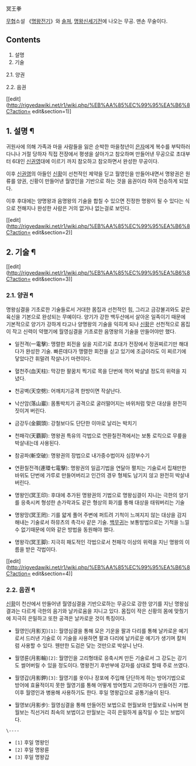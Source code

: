 冥王拳

[무협](%EB%AC%B4%ED%98%91.md)소설
《[명왕전기](%EB%AA%85%EC%99%95%EC%A0%84%EA%B8%B0.md)》와
[솔져](%EC%86%94%EC%A0%B8.md),
[명왕신세기전](%EB%AA%85%EC%99%95%EC%8B%A0%EC%84%B8%EA%B8%B0%EC%A0%84.md)에 나오는
무공. 맨손 무술이다.

## Contents

    

1. 설명 
2. 기술 
    

2.1. 양권

2.2. 음권

[[edit](http://rigvedawiki.net/r1/wiki.php/%EB%AA%85%EC%99%95%EA%B6%8C?action=
edit&section=1)]

## 1. 설명 ¶

귀원사에 의해 가족과 마을 사람들을 잃은 순박한 마을청년이 [은자](%EC%9D%80%EC%9E%90.md)에게 복수를 부탁하러 다니나
거절 당하자 직접 전장에서 평생을 살아가고 참오하며 만들어낸 무공으로 초대부터 6대인
[신권영](%EC%8B%A0%EA%B6%8C%EC%98%81.md)대에 이르기 까지 참오하고 참오하면서 완성한 무공이다.

  

이후 [신권영](%EC%8B%A0%EA%B6%8C%EC%98%81.md)의 아들인
[신황](%EC%8B%A0%ED%99%A9.md)이 선천적인 제약을 딛고 월영인을 만들어내면서 명왕권은 원류를 양권, 신황이 만들어낸
월영인을 기반으로 하는 것을 음권이라 하여 전승하게 되었다.

  

이후 후대에는 양명왕과 음명왕의 기술을 합칠 수 있으면 진정한 명왕이 될 수 있다는 식으로 전해지나 완성한 사람은 거의 없거나 없는걸로
보인다.

  

[[edit](http://rigvedawiki.net/r1/wiki.php/%EB%AA%85%EC%99%95%EA%B6%8C?action=
edit&section=2)]

## 2. 기술 ¶

[[edit](http://rigvedawiki.net/r1/wiki.php/%EB%AA%85%EC%99%95%EA%B6%8C?action=
edit&section=3)]

### 2.1. 양권 ¶

명왕심결을 기초로한 기술들로서 거대한 몸집과 선천적인 힘, 그리고 금강불괴와도 같은 육신을 기본으로 완성되는 무예이다. 양기가 강한
백두산에서 살아온 일족이기 때문에 기본적으로 양기가 강하게 타고나 양명왕의 기술을 익히게 되나
[신황](%EC%8B%A0%ED%99%A9.md)은 선천적으로 몸집이 작고 신력이 약했기에 월영심결을 기초로한 음명왕의 기술을
만들어야만 했다.

  

  * 일전격(一電擊): 맹렬한 회전을 실을 지르기로 초대가 전장에서 정권찌르기만 해대다가 완성한 기술. 빠른데다가 맹렬한 회전을 싣고 있기에 조금이라도 이 찌르기에 닿았다간 휘말려 작살나기 마련이다.  

  * 혈천주(血天柱): 막강한 팔꿈치 찍기로 목을 단번에 꺽어 박살낼 정도의 위력을 지녔다.  

  * 천공벽(天空劈): 어깨치기공격 한방이면 작살난다.  

  * 낙산암(落山巖): 몸통박치기 공격으로 굴러떨어지는 바위처럼 맞은 대상을 완전히 짓이겨 버린다.  

  * 금강두(金鋼頭): 강철보다도 단단한 이마로 날리는 박치기  

  * 천패각(天覇脚): 명왕권 특유의 각법으로 연환칠전격에서는 보통 로킥으로 무릎을 박살내는데 사용된다.  

  * 참공파(斬空破): 명왕권의 장법으로 내가중수법이자 심장부수기  

  * 연환칠전격(連環七電擊): 명왕권의 일곱기법을 연달아 펼치는 기술로서 집채만한 바위도 단번에 가루로 만들어버리고 인간의 경우 형체도 남기지 않고 완전히 박살내 버린다.  

  * 명왕인(冥王印): 후대에 추가된 명왕권의 기법으로 명왕심결이 지니는 극한의 양기를 응축시켜 형성한 손가락과도 같은 형상의 화기를 통해 대상을 태워버리는 기술  

  * 명왕망(冥王罔): 기를 얇게 풀어 주변에 퍼트려 기척이 느껴지지 않는 대상을 감지해내는 기술로서 하뮤츠의 촉각사 같은 기술. [백무귀](%EB%B0%B1%EB%AC%B4%EA%B7%80.md)는 보통방법으로는 기척을 느낄 수 없기때문에 이와 같은 방법을 동원해야 했다.  

  * 명왕각(冥王脚): 지극히 패도적인 각법으로서 천패각 이상의 위력을 지닌 명왕의 이름을 받은 각법이다.   

[[edit](http://rigvedawiki.net/r1/wiki.php/%EB%AA%85%EC%99%95%EA%B6%8C?action=
edit&section=4)]

### 2.2. 음권 ¶

[신황](%EC%8B%A0%ED%99%A9.md)이 천산에서 만들어낸 월영심결을 기반으로하는 무공으로 강한 양기를 지닌 명왕심결과는
다르게 극한의 음기와 날카로움을 지니고 있다. 몸집이 작은 신황의 몸에 맞췄기에 지극히 은밀하고 또한 공격은 날카로운 것이 특징이다.

  

  * 월영인(月影刃)`[1]`: 월영심결을 통해 모은 기운을 팔과 다리를 통해 날카로운 예기로서 드러낸 기술로 이 기술을 사용하면 팔과 다리에 날카로운 예기가 생기며 칼처럼 사용할 수 있다. 웬만한 도검은 닺는 것만으로 박살니 난다.  

  * 월영륜(月影輪)`[2]`: 월영인을 고리형태로 응축시켜 만든 기술로서 그 강도는 강기도 썰어버릴 수 있을 정도이다. 명왕전기 후반부에 강자를 상대로 할때 주로 쓰였다.  

  * 월영갑(月影鉀)`[3]`: 월영기를 옷이나 장포에 주입해 단단하게 하는 방어기법으로 방어에 효율적이지 못한 월영기를 통해 어떻게 방어할지 고민하다가 만들어진 기법. 이후 월영인과 병용해 사용하기도 한다. 후일 명왕갑으로 공통기술이 된다.  

  * 월영보(月影步): 월영심결을 통해 만들어진 보법으로 현월보와 만월보로 나뉘며 현월보는 직선거리 최속의 보법이고 만월보는 극히 은밀하게 움직일 수 있는 보법이다.

`\----`

  * `[1]` 후일 명왕인
  * `[2]` 후일 명왕륜
  * `[3]` 후일 명왕갑

